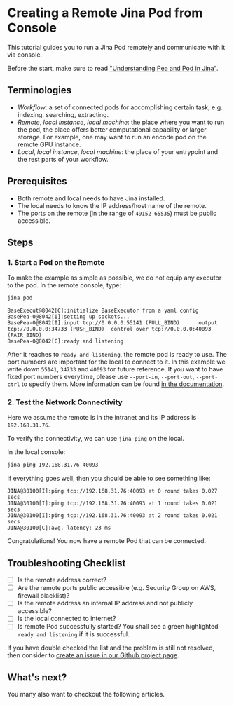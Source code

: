 # Creating a Remote Jina Pod from Console


This tutorial guides you to run a Jina Pod remotely and communicate with it via console.

Before the start, make sure to read ["Understanding Pea and Pod in Jina"](https://docs.jina.ai/chapters/101/.sphinx.html#pea). 

## Terminologies

- *Workflow*: a set of connected pods for accomplishing certain task, e.g. indexing, searching, extracting. 
- *Remote*, *local instance*, *local machine*: the place where you want to run the pod, the place offers better computational capability or larger storage. For example, one may want to run an encode pod on the remote GPU instance.  
- *Local*, *local instance*, *local machine*: the place of your entrypoint and the rest parts of your workflow.

## Prerequisites

- Both remote and local needs to have Jina installed.
- The local needs to know the IP address/host name of the remote.
- The ports on the remote (in the range of `49152-65535`) must be public accessible.

## Steps

### 1. Start a Pod on the Remote
To make the example as simple as possible, we do not equip any executor to the pod. In the remote console, type:
 
```bash
jina pod
```
  
```text
BaseExecut@8042[C]:initialize BaseExecutor from a yaml config
BasePea-0@8042[I]:setting up sockets...
BasePea-0@8042[I]:input tcp://0.0.0.0:55141 (PULL_BIND) 	 output tcp://0.0.0.0:34733 (PUSH_BIND)	 control over tcp://0.0.0.0:40093 (PAIR_BIND)
BasePea-0@8042[C]:ready and listening
```

After it reaches to `ready and listening`, the remote pod is ready to use. The port numbers are important for the local to connect to it. In this example we write down `55141`, `34733` and `40093` for future reference. If you want to have fixed port numbers everytime, please use `--port-in`, `--port-out`, `--port-ctrl` to specify them. More information can be found [in the documentation](/tba).

### 2. Test the Network Connectivity

Here we assume the remote is in the intranet and its IP address is `192.168.31.76`.

To verify the connectivity, we can use `jina ping` on the local.

In the local console:
```bash
jina ping 192.168.31.76 40093
```

If everything goes well, then you should be able to see something like:
```text
JINA@30100[I]:ping tcp://192.168.31.76:40093 at 0 round takes 0.027 secs
JINA@30100[I]:ping tcp://192.168.31.76:40093 at 1 round takes 0.021 secs
JINA@30100[I]:ping tcp://192.168.31.76:40093 at 2 round takes 0.021 secs
JINA@30100[C]:avg. latency: 23 ms
```

Congratulations! You now have a remote Pod that can be connected.

## Troubleshooting Checklist

- [ ] Is the remote address correct?
- [ ] Are the remote ports public accessible (e.g. Security Group on AWS, firewall blacklist)?
- [ ] Is the remote address an internal IP address and not publicly accessible?
- [ ] Is the local connected to internet?
- [ ] Is remote Pod successfully started? You shall see a green highlighted `ready and listening` if it is successful.

If you have double checked the list and the problem is still not resolved, then consider to [create an issue in our Github project page](https://github.com/jina-ai/jina/issues/new).

## What's next?

You many also want to checkout the following articles.

